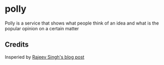 # polly
Polly is a service that shows what people think of an idea and what is the popular opinion on a certain matter


## Credits

Insperied by [Rajeev Singh's blog post](https://www.callicoder.com/spring-boot-spring-security-jwt-mysql-react-app-part-1/)
